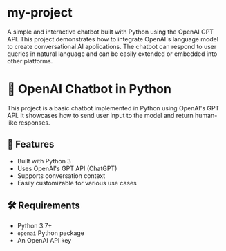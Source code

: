 # my-project
A simple and interactive chatbot built with Python using the OpenAI GPT API. This project demonstrates how to integrate OpenAI's language model to create conversational AI applications. The chatbot can respond to user queries in natural language and can be easily extended or embedded into other platforms.
# 🤖 OpenAI Chatbot in Python

This project is a basic chatbot implemented in Python using OpenAI's GPT API. It showcases how to send user input to the model and return human-like responses.

## 🚀 Features

- Built with Python 3
- Uses OpenAI's GPT API (ChatGPT)
- Supports conversation context
- Easily customizable for various use cases

## 🛠 Requirements

- Python 3.7+
- `openai` Python package
- An OpenAI API key

